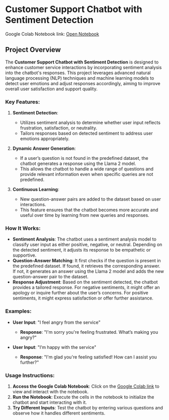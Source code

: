# Customer Support Chatbot with Sentiment Detection

Google Colab Notebook link: [Open Notebook](https://colab.research.google.com/drive/1wlQfBtIx-rP__7trPvQG5Agvbk0s776r?usp=sharing)

## Project Overview

The **Customer Support Chatbot with Sentiment Detection** is designed to enhance customer service interactions by incorporating sentiment analysis into the chatbot's responses. This project leverages advanced natural language processing (NLP) techniques and machine learning models to detect user emotions and adjust responses accordingly, aiming to improve overall user satisfaction and support quality.

### Key Features:
1. **Sentiment Detection**:
   - Utilizes sentiment analysis to determine whether user input reflects frustration, satisfaction, or neutrality.
   - Tailors responses based on detected sentiment to address user emotions appropriately.

2. **Dynamic Answer Generation**:
   - If a user’s question is not found in the predefined dataset, the chatbot generates a response using the Llama 2 model.
   - This allows the chatbot to handle a wide range of questions and provide relevant information even when specific queries are not predefined.

3. **Continuous Learning**:
   - New question-answer pairs are added to the dataset based on user interactions.
   - This feature ensures that the chatbot becomes more accurate and useful over time by learning from new queries and responses.

### How It Works:
- **Sentiment Analysis**: The chatbot uses a sentiment analysis model to classify user input as either positive, negative, or neutral. Depending on the detected sentiment, it adjusts its response to be empathetic or supportive.
- **Question-Answer Matching**: It first checks if the question is present in the predefined dataset. If found, it retrieves the corresponding answer. If not, it generates an answer using the Llama 2 model and adds the new question-answer pair to the dataset.
- **Response Adjustment**: Based on the sentiment detected, the chatbot provides a tailored response. For negative sentiments, it might offer an apology or inquire further about the user’s concerns. For positive sentiments, it might express satisfaction or offer further assistance.

### Examples:
- **User Input**: "I feel angry from the service"
  - **Response**: "I'm sorry you're feeling frustrated. What’s making you angry?"

- **User Input**: "I’m happy with the service"
  - **Response**: "I'm glad you're feeling satisfied! How can I assist you further?"

### Usage Instructions:
1. **Access the Google Colab Notebook**: Click on the [Google Colab link](https://colab.research.google.com/drive/1wlQfBtIx-rP__7trPvQG5Agvbk0s776r?usp=sharing) to view and interact with the notebook.
2. **Run the Notebook**: Execute the cells in the notebook to initialize the chatbot and start interacting with it.
3. **Try Different Inputs**: Test the chatbot by entering various questions and observe how it handles different sentiments.

